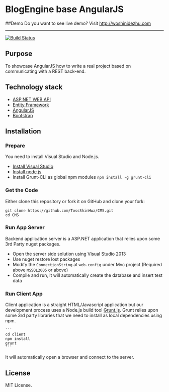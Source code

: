 BlogEngine base AngularJS
===========
##Demo
Do you want to see live demo? Visit http://woshinidezhu.com
***

[![Build Status](https://api.travis-ci.org/TossShinHwa/CMS.png)](https://api.travis-ci.org/TossShinHwa/CMS)


## Purpose

To showcase AngularJS how to write a real project based on communicating with a REST back-end.

## Technology stack

* [ASP.NET WEB API](http://www.asp.net/web-api/)
* [Entity Framework](http://msdn.microsoft.com/en-us/data/ef.aspx)
* [AngularJS](http://www.angularjs.org/)
* [Bootstrap](http://getbootstrap.com/)

## Installation

### Prepare

You need to install Visual Studio and Node.js.
* [Install Visual Studio](http://www.visualstudio.com/)
* [Install node.js](http://nodejs.org/download/)
* Install Grunt-CLI as global npm modules ```npm install -g grunt-cli```

### Get the Code

Either clone this repository or fork it on GitHub and clone your fork:

```
git clone https://github.com/TossShinHwa/CMS.git
cd CMS
```

### Run App Server

Backend application server is a ASP.NET application that relies upon some 3rd Party nuget packages.

* Open the server side solution using Visual Studio 2013
* Use nuget restore lost packages
* Modify the `ConnectionString` at `web.config` under Mvc project (Required above `MSSQL2005` or above)
* Compile and run, it will automatically create the database and insert test data

### Run Client App

Client application is a straight HTML/Javascript application but our development process uses a Node.js build tool
[Grunt.js](gruntjs.com). Grunt relies upon some 3rd party libraries that we need to install as local dependencies using npm.

    ```
    cd client
    npm install
    grunt
    ```
    
It will automatically open a browser and connect to the server.

## License

MIT License.


